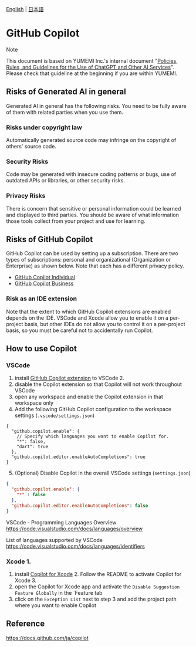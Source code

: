 <!-- Update README.md for other languages when new languages are added -->
[English](https://github.com/yumemi-inc/flutter-yumemi-lints/blob/main/docs/COPILOT.md) | [日本語](https://github.com/yumemi-inc/flutter-yumemi-lints/blob/main/docs/resources/translations/ja_JP/COPILOT.md)

# GitHub Copilot 

> [!NOTE]
> This document is based on YUMEMI Inc.'s internal document "[Policies, Rules, and Guidelines for the Use of ChatGPT and Other AI Services](https://www.notion.so/yumemi/ChatGPT-AI-f951c2e2542e4db5af72386329e23155)".
> Please check that guideline at the beginning if you are within YUMEMI.

## Risks of Generated AI in general
Generated AI in general has the following risks. You need to be fully aware of them with related parties when you use them.

### Risks under copyright law
Automatically generated source code may infringe on the copyright of others' source code.

### Security Risks
Code may be generated with insecure coding patterns or bugs, use of outdated APIs or libraries, or other security risks.

### Privacy Risks
There is concern that sensitive or personal information could be learned and displayed to third parties.
You should be aware of what information those tools collect from your project and use for learning.

## Risks of GitHub Copilot
GitHub Copilot can be used by setting up a subscription.
There are two types of subscriptions: personal and organizational (Organization or Enterprise) as shown below. Note that each has a different privacy policy.
- [GitHub Copilot Individual](https://docs.github.com/ja/copilot/overview-of-github-copilot/about-github-copilot-individual)
- [GitHub Copilot Business](https://docs.github.com/ja/copilot/overview-of-github-copilot/about-github-copilot-business)

### Risk as an IDE extension
Note that the extent to which GitHub Copilot extensions are enabled depends on the IDE.
VSCode and Xcode allow you to enable it on a per-project basis, but other IDEs do not allow you to control it on a per-project basis, so you must be careful not to accidentally run Copilot.

## How to use Copilot
### VSCode
1. install [GitHub Copilot extension](https://marketplace.visualstudio.com/items?itemName=GitHub.copilot) to VSCode 2.
2. disable the Copilot extension so that Copilot will not work throughout VSCode
3. open any workspace and enable the Copilot extension in that workspace only
4. Add the following GitHub Copilot configuration to the workspace settings (`.vscode/settings.json`)
  
```jsonc
{
  "github.copilot.enable": {
    // Specify which languages you want to enable Copilot for.
    "*": false,
    "dart": true
  },
  "github.copilot.editor.enableAutoCompletions": true
}
```` 

5. (Optional) Disable Copilot in the overall VSCode settings (`settings.json`)

```json
{
  "github.copilot.enable": {
    "*" : false
  },
  "github.copilot.editor.enableAutoCompletions": false
}
```

VSCode - Programming Languages Overview
https://code.visualstudio.com/docs/languages/overview

List of languages supported by VSCode
https://code.visualstudio.com/docs/languages/identifiers


### Xcode 1.
1. install [Copilot for Xcode](https://github.com/intitni/CopilotForXcode) 2.
Follow the README to activate Copilot for Xcode 3.
3. open the Copilot for Xcode app and activate the `Disable Suggestion Feature Globally` in the `Feature tab
4. click on the `Exception List` next to step 3 and add the project path where you want to enable Copilot

## Reference
https://docs.github.com/ja/copilot
